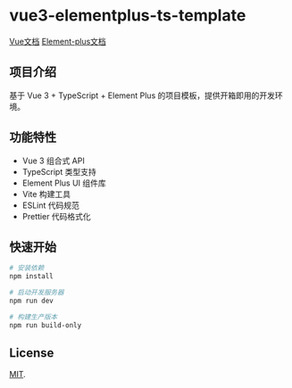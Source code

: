 # vue3-elementplus-ts-template

[Vue文档](https://cn.vuejs.org/)
[Element-plus文档](https://element-plus.org/zh-CN/)

## 项目介绍

基于 Vue 3 + TypeScript + Element Plus 的项目模板，提供开箱即用的开发环境。

## 功能特性

- Vue 3 组合式 API
- TypeScript 类型支持
- Element Plus UI 组件库
- Vite 构建工具
- ESLint 代码规范
- Prettier 代码格式化

## 快速开始

```bash
# 安装依赖
npm install

# 启动开发服务器
npm run dev

# 构建生产版本
npm run build-only
```

## License

[MIT](License).
